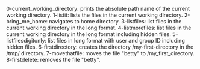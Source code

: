 0-current_working_directory: prints the absolute path name of the current working directory.
1-listit: lists the files in the current working directory.
2-bring_me_home: navigates to home directory.
3-listfiles: list files in the current working directory in the long format.
4-listmorefiles: list files in the current working directory in the long format including hidden files.
5-listfilesdigitonly: list files in long format with user and group ID including hidden files.
6-firstdirectory: creates the directory /my-first-directory in the /tmp/ directory.
7-movethatfile: moves the file "betty" to /my_first_directory.
8-firstdelete: removes the file "betty".
